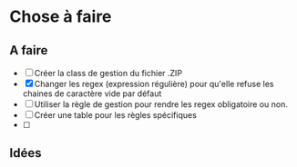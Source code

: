 # Chose à faire


## A faire

* [ ] Créer la class de gestion du fichier .ZIP
* [X] Changer les regex (expression régulière) pour qu'elle refuse les chaines de caractère vide par défaut
* [ ] Utiliser la règle de gestion pour rendre les regex obligatoire ou non.
* [ ] Créer une table pour les règles spécifiques
* [ ] 


## Idées

